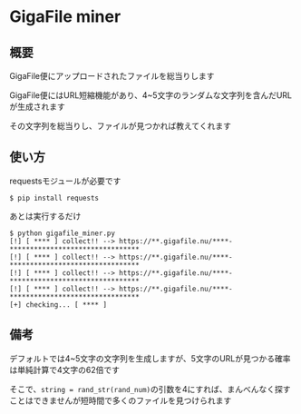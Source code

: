 # GigaFile miner
## 概要
GigaFile便にアップロードされたファイルを総当りします

GigaFile便にはURL短縮機能があり、4~5文字のランダムな文字列を含んだURLが生成されます

その文字列を総当りし、ファイルが見つかれば教えてくれます
 ## 使い方
 requestsモジュールが必要です
 
 `$ pip install requests`
 
 あとは実行するだけ
 ```
 $ python gigafile_miner.py 
[!] [ **** ] collect!! --> https://**.gigafile.nu/****-********************************
[!] [ **** ] collect!! --> https://**.gigafile.nu/****-********************************
[!] [ **** ] collect!! --> https://**.gigafile.nu/****-********************************
[!] [ **** ] collect!! --> https://**.gigafile.nu/****-********************************
[+] checking... [ **** ]
```
## 備考
デフォルトでは4~5文字の文字列を生成しますが、5文字のURLが見つかる確率は単純計算で4文字の62倍です

そこで、`string = rand_str(rand_num)`の引数を4にすれば、まんべんなく探すことはできませんが短時間で多くのファイルを見つけられます
